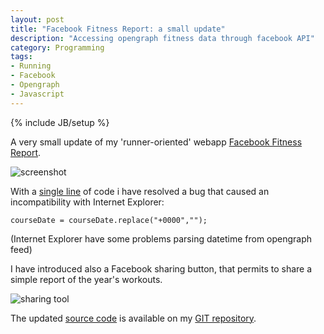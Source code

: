 ```yaml
---
layout: post
title: "Facebook Fitness Report: a small update"
description: "Accessing opengraph fitness data through facebook API"
category: Programming
tags: 
- Running
- Facebook
- Opengraph
- Javascript
---
```

{% include JB/setup %}

A very small update of my 'runner-oriented' webapp [Facebook Fitness Report](http://fitnessreport.andreafortuna.org).

![screenshot](http://www.andreafortuna.org/images/fitnessReportScreenshot2.PNG)
<!-- more -->

With a [single line](http://git.andreafortuna.org/fitnessreport/src/c4c57afa559ca09680c8a93d82a5b360f5dc7c26/js/main.js?at=master#cl-112) of code i have resolved a bug that caused an incompatibility with Internet Explorer:

```
courseDate = courseDate.replace("+0000","");
```

(Internet Explorer have some problems parsing datetime from opengraph feed) 

I have introduced also a Facebook sharing button, that permits to share a simple report of the year's workouts.

![sharing tool](http://www.andreafortuna.org//images/FacebookSharing.PNG)


The updated [source code](http://git.andreafortuna.org/fitnessreport/src/) is available on my [GIT repository](http://git.andreafortuna.org/).
